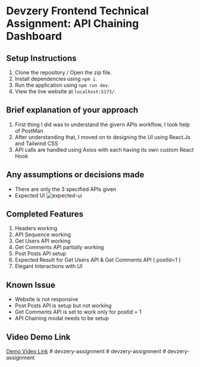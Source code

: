# Devzery Frontend Technical Assignment: API Chaining Dashboard

## Setup Instructions
1. Clone the repository / Open the zip file.
2. Install dependencies using ```npm i```.
3. Run the application using ```npm run dev```.
4. View the live website at ```localhost:5173/```.

## Brief explanation of your approach
1. First thing I did was to understand the givern APIs workflow, I took help of PostMan
2. After understanding that, I moved on to designing the UI using React.Js and Tailwind CSS
3. API calls are handled using Axios with each having its own custom React Hook

## Any assumptions or decisions made
- There are only the 3 specified APIs given
- Expected UI
![expected-ui](./public/1.png)

## Completed Features
1. Headers working
2. API Sequence working
3. Get Users API working
4. Get Comments API partially working
5. Post Posts API setup
6. Expected Result for Get Users API & Get Comments API ( postId=1 )
7. Elegant Interactions with UI

## Known Issue
- Website is not responsive
- Post Posts API is setup but not working
- Get Comments API is set to work only for postId = 1
- API Chaining modal needs to be setup

## Video Demo Link
[Demo Video Link](https://drive.google.com/file/d/1ZGovi3gp35Av0CJRoJbENb_62Szk_mP9/view?usp=sharing)
#   d e v z e r y - a s s i g n m e n t  
 #   d e v z e r y - a s s i g n m e n t  
 #   d e v z e r y - a s s i g n m e n t  
 